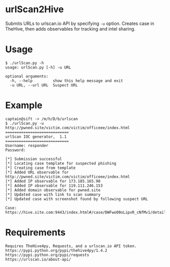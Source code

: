 # urlScan2Hive

Submits URLs to urlscan.io API by specifying `-u` option. Creates case in TheHive, then adds observables for tracking and intel sharing. 

# Usage
```
$ ./urlScan.py -h
usage: urlScan.py [-h] -u URL

optional arguments:
  -h, --help         show this help message and exit
  -u URL, --url URL  Suspect URL
  ```


# Example
```
captain@sift -> /m/h/D/b/urlscan 
$ ./urlScan.py -u http://pwned.site/victim.com/victim/officeee/index.html
============================
urlScan IOC generator,  1.1
============================
Username: responder
Password: 

[*] Submission successful
[*] Locating case template for suspected phishing
[*] Creating case from template
[*] Added URL observable for http://pwned.site/victim.com/victim/officeee/index.html
[*] Added IP observable for 173.185.165.90
[*] Added IP observable for 119.111.246.153
[*] Added domain observable for pwned.site
[*] Updated case with link to scan summary
[*] Updated case with screenshot found by following suspect URL

Case: https://hive.site.com:9443/index.html#/case/DWFwo00oLipxR_cNfMv1/details
```
# Requirements
```
Requires TheHive4py, Requests, and a urlscan.io API token. 
https://pypi.python.org/pypi/thehive4py/1.4.2
https://pypi.python.org/pypi/requests
https://urlscan.io/about-api/
```

